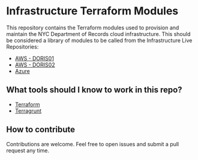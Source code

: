 # Infrastructure Terraform Modules

This repository contains the Terraform modules used to provision and maintain the NYC Department of Records cloud infrastructure. This should be considered a library of modules to be called from the Infrastructure Live Repositories:

- [AWS - DORIS01](https://github.com/nycrecords/doris01-infrastructure-live)
- [AWS - DORIS02](https://github.com/nycrecords/doris02-infrastructure-live)
- [Azure](https://github.com/nycrecords/azu-doris-infrastructure-live)


## What tools should I know to work in this repo?

- [Terraform][4]
- [Terragrunt][5]

<!-- Resource Links -->
[1]: https://github.com/nycrecords/doris01-infrastructure-live 
[2]: https://github.com/nycrecords/doris02-infrastructure-live
[3]: https://github.com/nycrecords/azu-doris-infrastructure-live
[4]: https://www.terraform.io/ "Terraform"
[5]: https://terragrunt.gruntwork.io/ "Terragrunt"

## How to contribute

Contributions are welcome. Feel free to open issues and submit a pull request any time.
